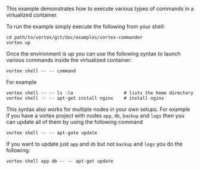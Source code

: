 This example demonstrates how to execute various types of commands in a virtualized container.

To run the example simply execute the following from your shell:

	cd path/to/vortex/git/doc/examples/vortex-commander
	vortex up

Once the environment is up you can use the following syntax to launch various commands inside the virtualized container:

	vortex shell -- -- command

For example

	vortex shell -- -- ls -la 					# lists the home directory
	vortex shell -- -- apt-get install nginx 	# install nginx

This syntax also works for multiple nodes in your own setups. For example if you have a vortex project with nodes `app`, `db`, `backup` and `logs` then you can update all of them by using the following command

	vortex shell -- -- apt-gate update

If you want to update just `app` and `db` but not `backup` and `logs` you do the following:

	vortex shell app db -- -- apt-get update
